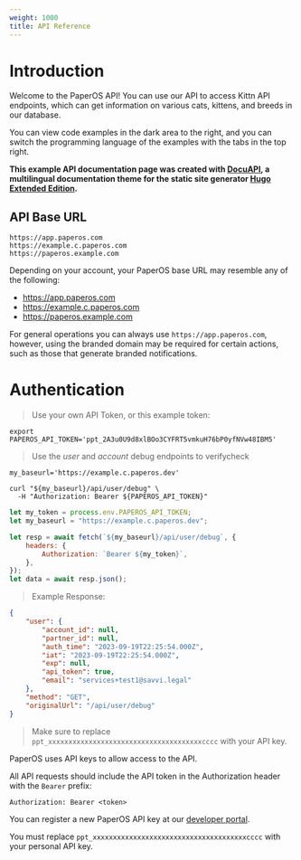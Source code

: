 ```yaml
---
weight: 1000
title: API Reference
---
```


# Introduction

Welcome to the PaperOS API! You can use our API to access Kittn API endpoints, which can get information on various cats, kittens, and breeds in our database.

You can view code examples in the dark area to the right, and you can switch the programming language of the examples with the tabs in the top right.

**This example API documentation page was created with [DocuAPI](https://github.com/bep/docuapi/), a multilingual documentation theme for the static site generator [Hugo Extended Edition](http://webinstall.dev/hugo-extended/).**

## API Base URL

```text
https://app.paperos.com
https://example.c.paperos.com
https://paperos.example.com
```

Depending on your account, your PaperOS base URL may resemble any of the following:

-   https://app.paperos.com
-   https://example.c.paperos.com
-   https://paperos.example.com

For general operations you can always use `https://app.paperos.com`, however, using the branded domain may be required for certain actions, such as those that generate branded notifications.

# Authentication

> Use your own API Token, or this example token:

```text
export PAPEROS_API_TOKEN='ppt_2A3u0U9d8xlBOo3CYFRT5vmkuH76bP0yfNVw48IBM5'
```

> Use the _user_ and _account_ debug endpoints to verifycheck

```shell
my_baseurl='https://example.c.paperos.dev'

curl "${my_baseurl}/api/user/debug" \
  -H "Authorization: Bearer ${PAPEROS_API_TOKEN}"
```

```javascript
let my_token = process.env.PAPEROS_API_TOKEN;
let my_baseurl = "https://example.c.paperos.dev";

let resp = await fetch(`${my_baseurl}/api/user/debug`, {
    headers: {
        Authorization: `Bearer ${my_token}`,
    },
});
let data = await resp.json();
```

> Example Response:

```json
{
    "user": {
        "account_id": null,
        "partner_id": null,
        "auth_time": "2023-09-19T22:25:54.000Z",
        "iat": "2023-09-19T22:25:54.000Z",
        "exp": null,
        "api_token": true,
        "email": "services+test1@savvi.legal"
    },
    "method": "GET",
    "originalUrl": "/api/user/debug"
}
```

> Make sure to replace `ppt_xxxxxxxxxxxxxxxxxxxxxxxxxxxxxxxxxxxxxxcccc` with your API key.

PaperOS uses API keys to allow access to the API.

All API requests should include the API token in the Authorization header with the `Bearer` prefix:

`Authorization: Bearer <token>`

You can register a new PaperOS API key at our [developer portal](https://app.paperos.dev).

<aside class="notice">
You must replace <code>ppt_xxxxxxxxxxxxxxxxxxxxxxxxxxxxxxxxxxxxxxcccc</code> with your personal API key.
</aside>
